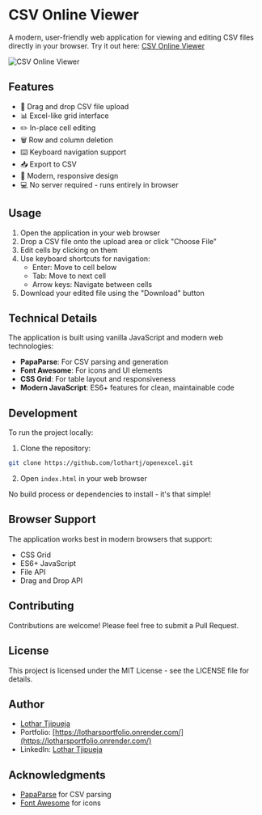 # CSV Online Viewer

A modern, user-friendly web application for viewing and editing CSV files directly in your browser. Try it out here: [CSV Online Viewer](https://github.com/lothartj/openexcel)

![CSV Online Viewer](https://raw.githubusercontent.com/lothartj/openexcel/main/screenshot.png)

## Features

- 📁 Drag and drop CSV file upload
- 📊 Excel-like grid interface
- ✏️ In-place cell editing
- 🗑️ Row and column deletion
- ⌨️ Keyboard navigation support
- 📥 Export to CSV
- 🎨 Modern, responsive design
- 💻 No server required - runs entirely in browser

## Usage

1. Open the application in your web browser
2. Drop a CSV file onto the upload area or click "Choose File"
3. Edit cells by clicking on them
4. Use keyboard shortcuts for navigation:
   - Enter: Move to cell below
   - Tab: Move to next cell
   - Arrow keys: Navigate between cells
5. Download your edited file using the "Download" button

## Technical Details

The application is built using vanilla JavaScript and modern web technologies:

- **PapaParse**: For CSV parsing and generation
- **Font Awesome**: For icons and UI elements
- **CSS Grid**: For table layout and responsiveness
- **Modern JavaScript**: ES6+ features for clean, maintainable code

## Development

To run the project locally:

1. Clone the repository:
```bash
git clone https://github.com/lothartj/openexcel.git
```

2. Open `index.html` in your web browser

No build process or dependencies to install - it's that simple!

## Browser Support

The application works best in modern browsers that support:
- CSS Grid
- ES6+ JavaScript
- File API
- Drag and Drop API

## Contributing

Contributions are welcome! Please feel free to submit a Pull Request.

## License

This project is licensed under the MIT License - see the LICENSE file for details.

## Author

- [Lothar Tjipueja](https://github.com/lothartj)
- Portfolio: [https://lotharsportfolio.onrender.com/](https://lotharsportfolio.onrender.com/)
- LinkedIn: [Lothar Tjipueja](https://www.linkedin.com/in/lothar-tjipueja-a19697276)

## Acknowledgments

- [PapaParse](https://www.papaparse.com/) for CSV parsing
- [Font Awesome](https://fontawesome.com/) for icons 